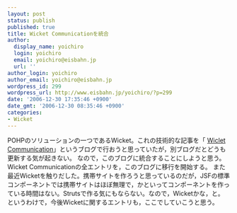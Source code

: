 ```yaml
---
layout: post
status: publish
published: true
title: Wicket Communicationを統合
author:
  display_name: yoichiro
  login: yoichiro
  email: yoichiro@eisbahn.jp
  url: ''
author_login: yoichiro
author_email: yoichiro@eisbahn.jp
wordpress_id: 299
wordpress_url: http://www.eisbahn.jp/yoichiro/?p=299
date: '2006-12-30 17:35:46 +0900'
date_gmt: '2006-12-30 08:35:46 +0900'
categories:
- Wicket
---
```


POHPのソリューションの一つであるWicket。これの技術的な記事を「
[Wiclet Communication](http://www.eisbahn.jp/wicket/)」というブログで行おうと思っていたが，別ブログだとどうも更新する気が起きない。
なので，このブログに統合することにしようと思う。Wicket Communicationの全エントリを，このブログに移行を開始する。
また最近Wicketを触りだした。携帯サイトを作ろうと思っているのだが，JSFの標準コンポーネントでは携帯サイトはほぼ無理で，かといってコンポーネントを作っている時間はない。Strutsで作る気にもならない。なので，Wicketかな，と。
というわけで，今後Wicketに関するエントリも，ここでしていこうと思う。
